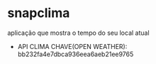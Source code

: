 # snapclima
aplicação que mostra o tempo do seu local atual


- API CLIMA CHAVE(OPEN WEATHER): bb232fa4e7dbca936eea6aeb21ee9765 
